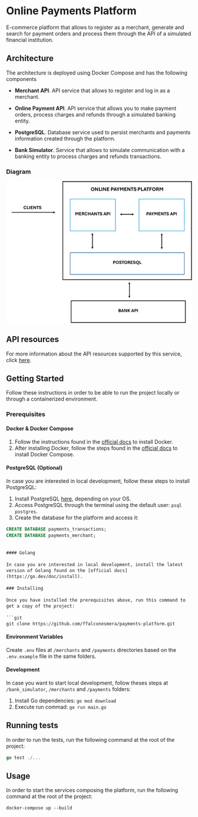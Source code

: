# Online Payments Platform

E-commerce platform that allows to register as a merchant, generate and search for payment orders and process them through the API of a simulated financial institution.

## Architecture

The architecture is deployed using Docker Compose and has the following components

- **Merchant API**. API service that allows to register and log in as a merchant.

- **Online Payment  API**. API service that allows you to make payment orders, process charges and refunds through a simulated banking entity.

- **PostgreSQL**. Database service used to persist merchants and payments information created through the platform.

- **Bank Simulator**. Service that allows to simulate communication with a banking entity to process charges and refunds transactions.

### Diagram

![Architecture diagram for Simple Online Payment Platform](./online_payments_api.png)

## API resources

For more information about the API resources supported by this service, click [here](./api_resources.md).

## Getting Started

Follow these instructions in order to be able to run the project locally or through a containerized environment.

### Prerequisites

#### Docker & Docker Compose

1. Follow the instructions found in the [official docs](https://docs.docker.com/get-docker/) to install Docker.
2. After installing Docker, follow the steps found in the [official docs](https://docs.docker.com/compose/install/) to install Docker Compose.

#### PostgreSQL (Optional)

In case you are interested in local development, follow these steps to install PostgreSQL:

1. Install PostgreSQL [here](https://www.postgresql.org/download/), depending on your OS.
2. Access PostgreSQL through the terminal using the default user: `psql postgres`.
3. Create the database for the platform and access it:

```sql
CREATE DATABASE payments_transactions;
CREATE DATABASE payments_merchant;
```

```

#### Golang

In case you are interested in local development, install the latest version of Golang found on the [official docs](https://go.dev/doc/install).

### Installing

Once you have installed the prerequisites above, run this command to get a copy of the project:

```git
git clone https://github.com/ffalconesmera/payments-platform.git
```

#### Environment Variables
 
Create `.env` files at `/merchants` and `/payments` directories based on the `.env.example` file in the same folders.

#### Development

In case you want to start local development, follow theses steps at  `/bank_simulator`, `/merchants` and `/payments` folders:

1. Install Go dependencies: `go mod download`
2. Execute run commad: `go run main.go`

## Running tests

In order to run the tests, run the following command at the root of the project:

```go
go test ./...
```

## Usage

In order to start the services composing the platform, run the following command at the root of the project:

```docker
docker-compose up --build
```

